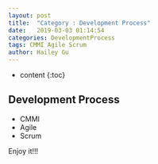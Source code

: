 ```yaml
---
layout: post
title:  "Category : Development Process"
date:   2019-03-03 01:14:54
categories: DevelopmentProcess
tags: CMMI Agile Scrum
author: Hailey Gu
---
```


* content
{:toc}

## Development Process

* CMMI
* Agile
* Scrum

Enjoy it!!!
